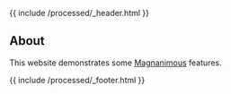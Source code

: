 {{ include /processed/_header.html }}
## About

This website demonstrates some [Magnanimous](https://renatoathaydes.github.io/magnanimous/) features.

{{ include /processed/_footer.html }}